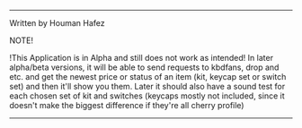 ____________________________________________________________________________________________________________________________________________________________________
Written by Houman Hafez

NOTE!
     
!This Application is in Alpha and still does not work as intended!
In later alpha/beta versions, it will be able to send requests to kbdfans, drop and etc. and get the newest price or status of an item (kit, keycap set or switch set)
and then it'll show you them. Later it should also have a sound test for each chosen set of kit and switches (keycaps mostly not included, since it doesn't make the biggest difference if they're all cherry profile)
____________________________________________________________________________________________________________________________________________________________________



